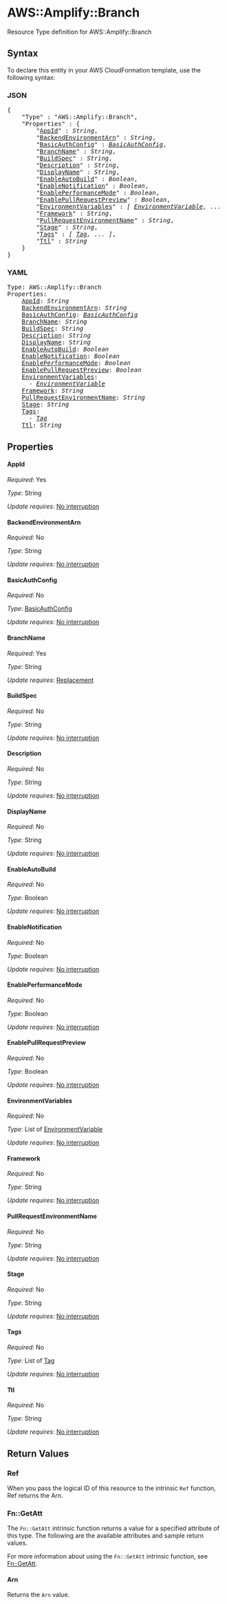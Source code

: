 # AWS::Amplify::Branch

Resource Type definition for AWS::Amplify::Branch

## Syntax

To declare this entity in your AWS CloudFormation template, use the following syntax:

### JSON

<pre>
{
    "Type" : "AWS::Amplify::Branch",
    "Properties" : {
        "<a href="#appid" title="AppId">AppId</a>" : <i>String</i>,
        "<a href="#backendenvironmentarn" title="BackendEnvironmentArn">BackendEnvironmentArn</a>" : <i>String</i>,
        "<a href="#basicauthconfig" title="BasicAuthConfig">BasicAuthConfig</a>" : <i><a href="basicauthconfig.md">BasicAuthConfig</a></i>,
        "<a href="#branchname" title="BranchName">BranchName</a>" : <i>String</i>,
        "<a href="#buildspec" title="BuildSpec">BuildSpec</a>" : <i>String</i>,
        "<a href="#description" title="Description">Description</a>" : <i>String</i>,
        "<a href="#displayname" title="DisplayName">DisplayName</a>" : <i>String</i>,
        "<a href="#enableautobuild" title="EnableAutoBuild">EnableAutoBuild</a>" : <i>Boolean</i>,
        "<a href="#enablenotification" title="EnableNotification">EnableNotification</a>" : <i>Boolean</i>,
        "<a href="#enableperformancemode" title="EnablePerformanceMode">EnablePerformanceMode</a>" : <i>Boolean</i>,
        "<a href="#enablepullrequestpreview" title="EnablePullRequestPreview">EnablePullRequestPreview</a>" : <i>Boolean</i>,
        "<a href="#environmentvariables" title="EnvironmentVariables">EnvironmentVariables</a>" : <i>[ <a href="environmentvariable.md">EnvironmentVariable</a>, ... ]</i>,
        "<a href="#framework" title="Framework">Framework</a>" : <i>String</i>,
        "<a href="#pullrequestenvironmentname" title="PullRequestEnvironmentName">PullRequestEnvironmentName</a>" : <i>String</i>,
        "<a href="#stage" title="Stage">Stage</a>" : <i>String</i>,
        "<a href="#tags" title="Tags">Tags</a>" : <i>[ <a href="tag.md">Tag</a>, ... ]</i>,
        "<a href="#ttl" title="Ttl">Ttl</a>" : <i>String</i>
    }
}
</pre>

### YAML

<pre>
Type: AWS::Amplify::Branch
Properties:
    <a href="#appid" title="AppId">AppId</a>: <i>String</i>
    <a href="#backendenvironmentarn" title="BackendEnvironmentArn">BackendEnvironmentArn</a>: <i>String</i>
    <a href="#basicauthconfig" title="BasicAuthConfig">BasicAuthConfig</a>: <i><a href="basicauthconfig.md">BasicAuthConfig</a></i>
    <a href="#branchname" title="BranchName">BranchName</a>: <i>String</i>
    <a href="#buildspec" title="BuildSpec">BuildSpec</a>: <i>String</i>
    <a href="#description" title="Description">Description</a>: <i>String</i>
    <a href="#displayname" title="DisplayName">DisplayName</a>: <i>String</i>
    <a href="#enableautobuild" title="EnableAutoBuild">EnableAutoBuild</a>: <i>Boolean</i>
    <a href="#enablenotification" title="EnableNotification">EnableNotification</a>: <i>Boolean</i>
    <a href="#enableperformancemode" title="EnablePerformanceMode">EnablePerformanceMode</a>: <i>Boolean</i>
    <a href="#enablepullrequestpreview" title="EnablePullRequestPreview">EnablePullRequestPreview</a>: <i>Boolean</i>
    <a href="#environmentvariables" title="EnvironmentVariables">EnvironmentVariables</a>: <i>
      - <a href="environmentvariable.md">EnvironmentVariable</a></i>
    <a href="#framework" title="Framework">Framework</a>: <i>String</i>
    <a href="#pullrequestenvironmentname" title="PullRequestEnvironmentName">PullRequestEnvironmentName</a>: <i>String</i>
    <a href="#stage" title="Stage">Stage</a>: <i>String</i>
    <a href="#tags" title="Tags">Tags</a>: <i>
      - <a href="tag.md">Tag</a></i>
    <a href="#ttl" title="Ttl">Ttl</a>: <i>String</i>
</pre>

## Properties

#### AppId

_Required_: Yes

_Type_: String

_Update requires_: [No interruption](https://docs.aws.amazon.com/AWSCloudFormation/latest/UserGuide/using-cfn-updating-stacks-update-behaviors.html#update-no-interrupt)

#### BackendEnvironmentArn

_Required_: No

_Type_: String

_Update requires_: [No interruption](https://docs.aws.amazon.com/AWSCloudFormation/latest/UserGuide/using-cfn-updating-stacks-update-behaviors.html#update-no-interrupt)

#### BasicAuthConfig

_Required_: No

_Type_: <a href="basicauthconfig.md">BasicAuthConfig</a>

_Update requires_: [No interruption](https://docs.aws.amazon.com/AWSCloudFormation/latest/UserGuide/using-cfn-updating-stacks-update-behaviors.html#update-no-interrupt)

#### BranchName

_Required_: Yes

_Type_: String

_Update requires_: [Replacement](https://docs.aws.amazon.com/AWSCloudFormation/latest/UserGuide/using-cfn-updating-stacks-update-behaviors.html#update-replacement)

#### BuildSpec

_Required_: No

_Type_: String

_Update requires_: [No interruption](https://docs.aws.amazon.com/AWSCloudFormation/latest/UserGuide/using-cfn-updating-stacks-update-behaviors.html#update-no-interrupt)

#### Description

_Required_: No

_Type_: String

_Update requires_: [No interruption](https://docs.aws.amazon.com/AWSCloudFormation/latest/UserGuide/using-cfn-updating-stacks-update-behaviors.html#update-no-interrupt)

#### DisplayName

_Required_: No

_Type_: String

_Update requires_: [No interruption](https://docs.aws.amazon.com/AWSCloudFormation/latest/UserGuide/using-cfn-updating-stacks-update-behaviors.html#update-no-interrupt)

#### EnableAutoBuild

_Required_: No

_Type_: Boolean

_Update requires_: [No interruption](https://docs.aws.amazon.com/AWSCloudFormation/latest/UserGuide/using-cfn-updating-stacks-update-behaviors.html#update-no-interrupt)

#### EnableNotification

_Required_: No

_Type_: Boolean

_Update requires_: [No interruption](https://docs.aws.amazon.com/AWSCloudFormation/latest/UserGuide/using-cfn-updating-stacks-update-behaviors.html#update-no-interrupt)

#### EnablePerformanceMode

_Required_: No

_Type_: Boolean

_Update requires_: [No interruption](https://docs.aws.amazon.com/AWSCloudFormation/latest/UserGuide/using-cfn-updating-stacks-update-behaviors.html#update-no-interrupt)

#### EnablePullRequestPreview

_Required_: No

_Type_: Boolean

_Update requires_: [No interruption](https://docs.aws.amazon.com/AWSCloudFormation/latest/UserGuide/using-cfn-updating-stacks-update-behaviors.html#update-no-interrupt)

#### EnvironmentVariables

_Required_: No

_Type_: List of <a href="environmentvariable.md">EnvironmentVariable</a>

_Update requires_: [No interruption](https://docs.aws.amazon.com/AWSCloudFormation/latest/UserGuide/using-cfn-updating-stacks-update-behaviors.html#update-no-interrupt)

#### Framework

_Required_: No

_Type_: String

_Update requires_: [No interruption](https://docs.aws.amazon.com/AWSCloudFormation/latest/UserGuide/using-cfn-updating-stacks-update-behaviors.html#update-no-interrupt)

#### PullRequestEnvironmentName

_Required_: No

_Type_: String

_Update requires_: [No interruption](https://docs.aws.amazon.com/AWSCloudFormation/latest/UserGuide/using-cfn-updating-stacks-update-behaviors.html#update-no-interrupt)

#### Stage

_Required_: No

_Type_: String

_Update requires_: [No interruption](https://docs.aws.amazon.com/AWSCloudFormation/latest/UserGuide/using-cfn-updating-stacks-update-behaviors.html#update-no-interrupt)

#### Tags

_Required_: No

_Type_: List of <a href="tag.md">Tag</a>

_Update requires_: [No interruption](https://docs.aws.amazon.com/AWSCloudFormation/latest/UserGuide/using-cfn-updating-stacks-update-behaviors.html#update-no-interrupt)

#### Ttl

_Required_: No

_Type_: String

_Update requires_: [No interruption](https://docs.aws.amazon.com/AWSCloudFormation/latest/UserGuide/using-cfn-updating-stacks-update-behaviors.html#update-no-interrupt)

## Return Values

### Ref

When you pass the logical ID of this resource to the intrinsic `Ref` function, Ref returns the Arn.

### Fn::GetAtt

The `Fn::GetAtt` intrinsic function returns a value for a specified attribute of this type. The following are the available attributes and sample return values.

For more information about using the `Fn::GetAtt` intrinsic function, see [Fn::GetAtt](https://docs.aws.amazon.com/AWSCloudFormation/latest/UserGuide/intrinsic-function-reference-getatt.html).

#### Arn

Returns the <code>Arn</code> value.

